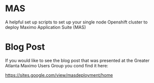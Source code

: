 # MAS
A helpful set up scripts to set up your single node Openshift cluster to deploy Maximo Application Suite (MAS)

# Blog Post
If you would like to see the blog post that was presented at the Greater Atlanta Maximo Users Group you cond find it here:

https://sites.google.com/view/masdeployment/home
